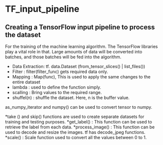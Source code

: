 # TF_input_pipeline
Creating a TensorFlow input pipeline to process the dataset
------------------------------------------------------------------------------------------------------------------------------------------------------------------------------------
For the training of the machine learning algorithm. The TensorFlow libraries play a vital role in that. Large amounts of data will be converted into batches, and those batches will be fed into the algorithm. 
- Data Extraction:      tf. data.Dataset (from_tensor_slices() |  list_files())
- Filter         :      filter(filter_func) gets required data only.
- Mapping        :      Map(func), This is used to apply the same changes to the entire dataset
- lambda         :      used to define the function simply.
- scalling       :      Bring values to the required range.
- shuffel(n)     :      shuffle the dataset. Here, n is the buffer value. 

as_numpy_iterator and numpy() can be used to convert tensor to numpy.

*take () and skip()   functions are used to create separate datasets for training and testing purposes. 
*get_label()     : This function can be used to retrieve the label from each data.
*process_image() : This function can be used to decode and resize the images.  tf has decode_jpeg functions.
*scale()         : Scale function used to convert all the values between 0 to 1.

